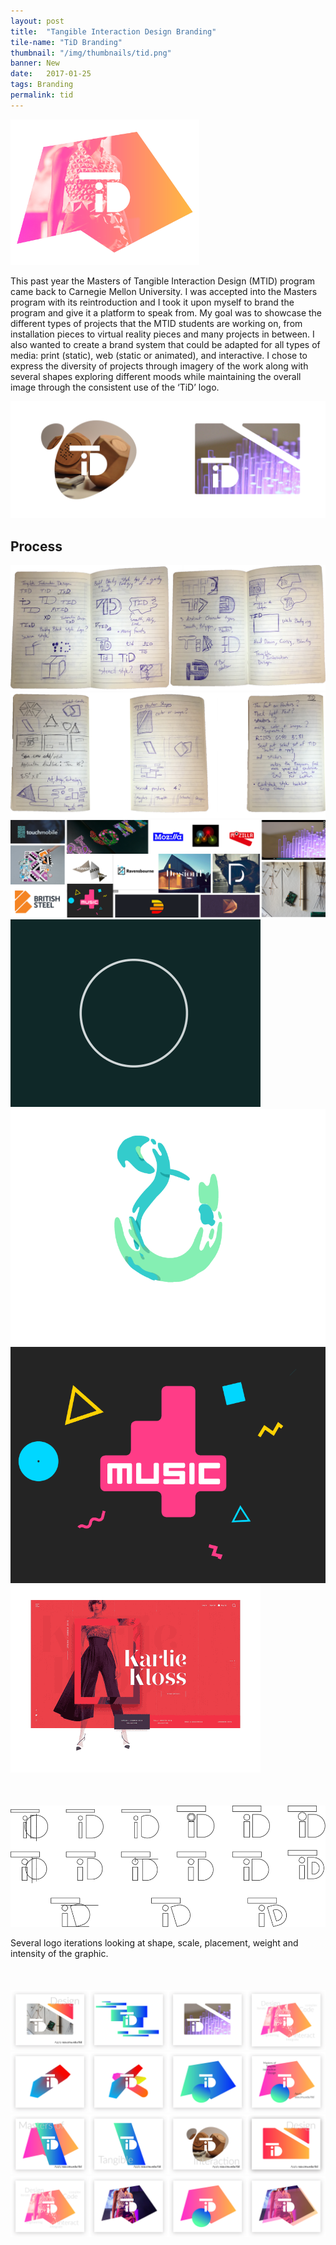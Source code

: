 ```yaml
---
layout: post
title:  "Tangible Interaction Design Branding"
tile-name: "TiD Branding"
thumbnail: "/img/thumbnails/tid.png"
banner: New
date:   2017-01-25
tags: Branding
permalink: tid
---
```


<div class="image-container"><img src="../img/tid/logo.png" alt="Final Logo" class="image-center" style="width:60%"/></div>

This past year the Masters of Tangible Interaction Design (MTID) program came back to Carnegie Mellon University. I was accepted into the Masters program with its reintroduction and I took it upon myself to brand the program and give it a platform to speak from. My goal was to showcase the different types of projects that the MTID students are working on, from installation pieces to virtual reality pieces and many projects in between. I also wanted to create a brand system that could be adapted for all types of media: print (static), web (static or animated), and interactive. I chose to express the diversity of projects through imagery of the work along with several shapes exploring different moods while maintaining the overall image through the consistent use of the ‘TiD’ logo. 

<div class="image-container"><img src="../img/tid/logo2.png" alt="Final Logo + Context"/></div>


## Process

<div class="image-container"><img src="../img/tid/sketches.png" alt="Branding Sketches"/></div>
<div class="image-container"><img src="../img/tid/sketches2.png" alt="Branding Sketches"/></div>
<div class="image-container"><img src="../img/tid/brandInspiration.png" alt="Branding Inspiration"/></div>

<div class="row" style="padding:0px; margin:0px;">
  <div class="image-container small-6 medium-3 column" style="padding:0px; margin:0px;"><img src="../img/tid/animate1.gif" alt="Animation Inspiration"/></div>
  <div class="image-container small-6 medium-3 column" style="padding:0px; margin:0px;"><img src="../img/tid/animate2.gif" alt="Animation Inspiration"/></div>
  <div class="image-container small-6 medium-3 column" style="padding:0px; margin:0px;"><img src="../img/tid/animate4.gif" alt="Animation Inspiration"/></div>
  <div class="image-container small-6 medium-3 column" style="padding:0px; margin:0px;"><img src="../img/tid/animate3.gif" alt="Animation Inspiration"/></div>
</div>
<div class="image-container" style="margin-top:50px;"><img src="../img/tid/logoIterations.svg" alt="Logo Iterations"/></div>

Several logo iterations looking at shape, scale, placement, weight and intensity of the graphic.

<div class="image-container" style="margin-top:50px;"><img src="../img/tid/posterIterations1.png" alt="Poster Iterations"/></div>
<div class="image-container"><img src="../img/tid/posterIterations2.png" alt="Poster Iterations"/></div>
<div class="image-container"><img src="../img/tid/posterIterations3.png" alt="Poster Iterations"/></div>
<div class="image-container"><img src="../img/tid/posterIterations4.png" alt="Poster Iterations"/></div>